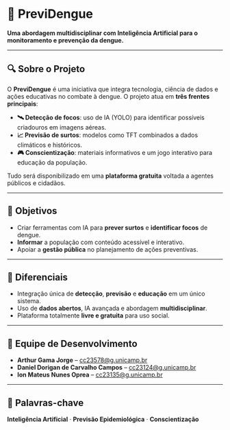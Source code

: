 # 🦟 PreviDengue

**Uma abordagem multidisciplinar com Inteligência Artificial para o monitoramento e prevenção da dengue.**

---

## 🔍 Sobre o Projeto

O **PreviDengue** é uma iniciativa que integra tecnologia, ciência de dados e ações educativas no combate à dengue. O projeto atua em **três frentes principais**:

- **🛰️ Detecção de focos**: uso de IA (YOLO) para identificar possíveis criadouros em imagens aéreas.
- **📈 Previsão de surtos**: modelos como TFT combinados a dados climáticos e históricos.
- **🎮 Conscientização**: materiais informativos e um jogo interativo para educação da população.

Tudo será disponibilizado em uma **plataforma gratuita** voltada a agentes públicos e cidadãos.

---

## 🎯 Objetivos

- Criar ferramentas com IA para **prever surtos** e **identificar focos** de dengue.
- **Informar** a população com conteúdo acessível e interativo.
- Apoiar a **gestão pública** no planejamento de ações preventivas.

---

## 🌟 Diferenciais

- Integração única de **detecção**, **previsão** e **educação** em um único sistema.
- Uso de **dados abertos**, IA avançada e abordagem **multidisciplinar**.
- Plataforma totalmente **livre e gratuita** para uso social.

---

## 👥 Equipe de Desenvolvimento

- **Arthur Gama Jorge** – [cc23578@g.unicamp.br](mailto:cc23578@g.unicamp.br)  
- **Daniel Dorigan de Carvalho Campos** – [cc23124@g.unicamp.br](mailto:cc23124@g.unicamp.br)  
- **Ion Mateus Nunes Oprea** – [cc23135@g.unicamp.br](mailto:cc23135@g.unicamp.br)  

---

## 🧠 Palavras-chave

**Inteligência Artificial** · **Previsão Epidemiológica** · **Conscientização**
